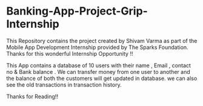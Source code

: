 # Banking-App-Project-Grip-Internship
This Repository contains the project created by Shivam Varma as part of the Mobile App Development Internship provided by The Sparks Foundation. Thanks for this wonderful Internship Opportunity !!

This App contains a database of 10 users with their name , Email , contact no & Bank balance .
We can transfer money from one user to another and the balance of both the customers will get updated in database.
we can also see the old transactions in transaction history.

Thanks for Reading!!
